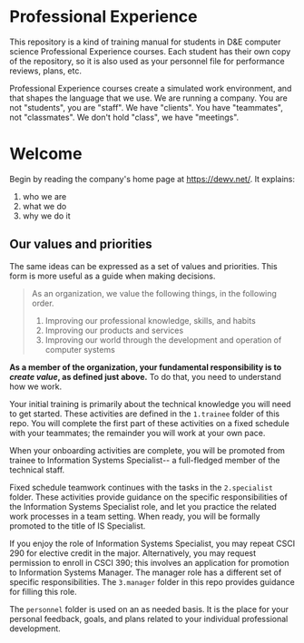 # Professional Experience

This repository is a kind of training manual for students in D&E computer science Professional Experience courses. Each student has their own copy of the repository, so it is also used as your personnel file for performance reviews, plans, etc.

Professional Experience courses create a simulated work environment, and that shapes the language that we use. We are running a company. You are not "students", you are "staff". We have "clients". You have "teammates", not "classmates". We don't hold "class", we have "meetings".

# Welcome

Begin by reading the company's home page at https://dewv.net/. It explains:
1. who we are
2. what we do
3. why we do it

## Our values and priorities

The same ideas can be expressed as a set of values and priorities. This form is more useful as a guide when making decisions.

> As an organization, we value the following things, in the following order.
> 1. Improving our professional knowledge, skills, and habits
> 2. Improving our products and services 
> 3. Improving our world through the development and operation of computer systems

**As a member of the organization, your fundamental responsibility is to *create value*, as defined just above.** To do that, you need to understand how we work. 

Your initial training is primarily about the technical knowledge you will need to get started. These activities are defined in the `1.trainee` folder of this repo. You will complete the first part of these activities on a fixed schedule with your teammates; the remainder you will work at your own pace.

When your onboarding activities are complete, you will be promoted from trainee to Information Systems Specialist-- a full-fledged member of the technical staff. 

Fixed schedule teamwork continues with the tasks in the `2.specialist` folder. These activities provide guidance on the specific responsibilities of the Information Systems Specialist role, and let you practice the related work processes in a team setting. When ready, you will be formally promoted to the title of IS Specialist.

If you enjoy the role of Information Systems Specialist, you may repeat CSCI 290 for elective credit in the major. Alternatively, you may request permission to enroll in CSCI 390; this involves an application for promotion to Information Systems Manager. The manager role has a different set of specific responsibilities. The `3.manager` folder in this repo provides guidance for filling this role.

The `personnel` folder is used on an as needed basis. It is the place for your personal feedback, goals, and plans related to your individual professional development.

